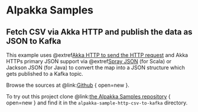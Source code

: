 # Alpakka Samples

## Fetch CSV via Akka HTTP and publish the data as JSON to Kafka

This example uses @extref[Akka HTTP to send the HTTP request](akka-http:client-side/connection-level.html#opening-http-connections) and Akka HTTPs primary JSON support via @extref[Spray JSON](akka-http:common/json-support.html#spray-json-support) (for Scala) or Jackson JSON (for Java) to convert the map into a JSON structure which gets published to a Kafka topic.

Browse the sources at @link:[Github](https://github.com/akka/alpakka-samples/tree/master/alpakka-sample-http-csv-to-kafka) { open=new }.

To try out this project clone @link:[the Alpakka Samples repository](https://github.com/akka/alpakka-samples) { open=new } and find it in the `alpakka-sample-http-csv-to-kafka` directory.
